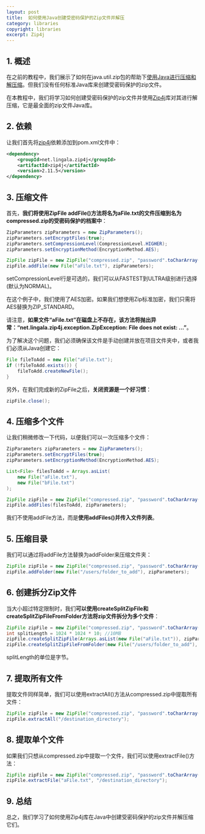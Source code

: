 ```yaml
---
layout: post
title:  如何使用Java创建受密码保护的Zip文件并解压
category: libraries
copyright: libraries
excerpt: Zip4j
---
```


## 1. 概述

在之前的教程中，我们展示了如何在java.util.zip包的帮助下[使用Java进行压缩和解压缩](https://www.baeldung.com/java-compress-and-uncompress)。但我们没有任何标准Java库来创建受密码保护的zip文件。

在本教程中，我们将学习如何创建受密码保护的zip文件并使用[Zip4j](https://github.com/srikanth-lingala/zip4j)库对其进行解压缩，它是最全面的zip文件Java库。

## 2. 依赖

让我们首先将[zip4j](https://mvnrepository.com/artifact/net.lingala.zip4j/zip4j)依赖添加到pom.xml文件中：

```xml
<dependency>
    <groupId>net.lingala.zip4j</groupId>
    <artifactId>zip4j</artifactId>
    <version>2.11.5</version>
</dependency>
```

## 3. 压缩文件

首先，**我们将使用ZipFile addFile()方法将名为aFile.txt的文件压缩到名为compressed.zip的受密码保护的档案中**：

```java
ZipParameters zipParameters = new ZipParameters();
zipParameters.setEncryptFiles(true);
zipParameters.setCompressionLevel(CompressionLevel.HIGHER);
zipParameters.setEncryptionMethod(EncryptionMethod.AES);

ZipFile zipFile = new ZipFile("compressed.zip", "password".toCharArray());
zipFile.addFile(new File("aFile.txt"), zipParameters);
```

setCompressionLevel行是可选的，我们可以从FASTEST到ULTRA级别进行选择(默认为NORMAL)。

在这个例子中，我们使用了AES加密。如果我们想使用Zip标准加密，我们只需将AES替换为ZIP_STANDARD。

请注意，**如果文件“aFile.txt”在磁盘上不存在，该方法将抛出异常：“net.lingala.zip4j.exception.ZipException: File does not exist: ...”**。

为了解决这个问题，我们必须确保该文件是手动创建并放在项目文件夹中，或者我们必须从Java创建它：

```java
File fileToAdd = new File("aFile.txt");
if (!fileToAdd.exists()) {
    fileToAdd.createNewFile();
}
```

另外，在我们完成新的ZipFile之后，**关闭资源是一个好习惯**：

```java
zipFile.close();

```

## 4. 压缩多个文件

让我们稍微修改一下代码，以便我们可以一次压缩多个文件：

```java
ZipParameters zipParameters = new ZipParameters();
zipParameters.setEncryptFiles(true);
zipParameters.setEncryptionMethod(EncryptionMethod.AES);

List<File> filesToAdd = Arrays.asList(
    new File("aFile.txt"),
    new File("bFile.txt")
);

ZipFile zipFile = new ZipFile("compressed.zip", "password".toCharArray());
zipFile.addFiles(filesToAdd, zipParameters);
```

我们不使用addFile方法，而是**使用addFiles()并传入文件列表**。

## 5. 压缩目录

我们可以通过将addFile方法替换为addFolder来压缩文件夹：

```java
ZipFile zipFile = new ZipFile("compressed.zip", "password".toCharArray());
zipFile.addFolder(new File("/users/folder_to_add"), zipParameters);
```

## 6. 创建拆分Zip文件

当大小超过特定限制时，我们**可以使用createSplitZipFile和createSplitZipFileFromFolder方法将zip文件拆分为多个文件**：

```java
ZipFile zipFile = new ZipFile("compressed.zip", "password".toCharArray());
int splitLength = 1024 * 1024 * 10; //10MB
zipFile.createSplitZipFile(Arrays.asList(new File("aFile.txt")), zipParameters, true, splitLength);
zipFile.createSplitZipFileFromFolder(new File("/users/folder_to_add"), zipParameters, true, splitLength);
```

splitLength的单位是字节。

## 7. 提取所有文件

提取文件同样简单，我们可以使用extractAll()方法从compressed.zip中提取所有文件：

```java
ZipFile zipFile = new ZipFile("compressed.zip", "password".toCharArray());
zipFile.extractAll("/destination_directory");
```

## 8. 提取单个文件

如果我们只想从compressed.zip中提取一个文件，我们可以使用extractFile()方法：

```java
ZipFile zipFile = new ZipFile("compressed.zip", "password".toCharArray());
zipFile.extractFile("aFile.txt", "/destination_directory");
```

## 9. 总结

总之，我们学习了如何使用Zip4j库在Java中创建受密码保护的zip文件并解压缩它们。